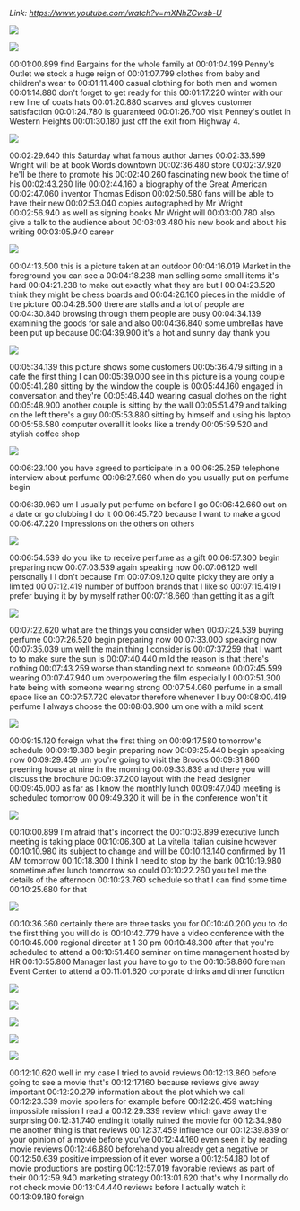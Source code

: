 _Link: https://www.youtube.com/watch?v=mXNhZCwsb-U_

![](./Images/mock-test-5-1.png)

![](./Images/mock-test-5-2.png)

00:01:00.899 find Bargains for the whole family at
00:01:04.199 Penny's Outlet we stock a huge reign of
00:01:07.799 clothes from baby and children's wear to
00:01:11.400 casual clothing for both men and women
00:01:14.880 don't forget to get ready for this
00:01:17.220 winter with our new line of coats hats
00:01:20.880 scarves and gloves customer satisfaction
00:01:24.780 is guaranteed
00:01:26.700 visit Penney's outlet in Western Heights
00:01:30.180 just off the exit from Highway 4.

![](./Images/mock-test-5-3.png)

00:02:29.640 this Saturday what famous author James
00:02:33.599 Wright will be at book Words downtown
00:02:36.480 store
00:02:37.920 he'll be there to promote his
00:02:40.260 fascinating new book the time of his
00:02:43.260 life
00:02:44.160 a biography of the Great American
00:02:47.060 inventor Thomas Edison
00:02:50.580 fans will be able to have their new
00:02:53.040 copies autographed by Mr Wright
00:02:56.940 as well as signing books Mr Wright will
00:03:00.780 also give a talk to the audience about
00:03:03.480 his new book and about his writing
00:03:05.940 career

![](./Images/mock-test-5-4.png)

00:04:13.500 this is a picture taken at an outdoor
00:04:16.019 Market in the foreground you can see a
00:04:18.238 man selling some small items it's hard
00:04:21.238 to make out exactly what they are but I
00:04:23.520 think they might be chess boards and
00:04:26.160 pieces in the middle of the picture
00:04:28.500 there are stalls and a lot of people are
00:04:30.840 browsing through them people are busy
00:04:34.139 examining the goods for sale and also
00:04:36.840 some umbrellas have been put up because
00:04:39.900 it's a hot and sunny day thank you

![](./Images/mock-test-5-5.png)

00:05:34.139 this picture shows some customers
00:05:36.479 sitting in a cafe the first thing I can
00:05:39.000 see in this picture is a young couple
00:05:41.280 sitting by the window the couple is
00:05:44.160 engaged in conversation and they're
00:05:46.440 wearing casual clothes on the right
00:05:48.900 another couple is sitting by the wall
00:05:51.479 and talking on the left there's a guy
00:05:53.880 sitting by himself and using his laptop
00:05:56.580 computer overall it looks like a trendy
00:05:59.520 and stylish coffee shop

![](./Images/mock-test-5-6.png)

00:06:23.100 you have agreed to participate in a
00:06:25.259 telephone interview about perfume
00:06:27.960 when do you usually put on perfume begin

00:06:39.960 um I usually put perfume on before I go
00:06:42.660 out on a date or go clubbing I do it
00:06:45.720 because I want to make a good
00:06:47.220 Impressions on the others on others

![](./Images/mock-test-5-7.png)


00:06:54.539 do you like to receive perfume as a gift
00:06:57.300 begin preparing now
00:07:03.539 again speaking now
00:07:06.120 well personally I I don't because I'm
00:07:09.120 quite picky they are only a limited
00:07:12.419 number of buffoon brands that I like so
00:07:15.419 I prefer buying it by by myself rather
00:07:18.660 than getting it as a gift

![](./Images/mock-test-5-8.png)

00:07:22.620 what are the things you consider when
00:07:24.539 buying perfume
00:07:26.520 begin preparing now
00:07:33.000 speaking now
00:07:35.039 um well the main thing I consider is
00:07:37.259 that I want to to make sure the sun is
00:07:40.440 mild the reason is that there's nothing
00:07:43.259 worse than standing next to someone
00:07:45.599 wearing
00:07:47.940 um overpowering the film especially I
00:07:51.300 hate being with someone wearing strong
00:07:54.060 perfume in a small space like an
00:07:57.720 elevator therefore whenever I buy
00:08:00.419 perfume I always choose the
00:08:03.900 um one with a mild scent

![](./Images/mock-test-5-9.png)

00:09:15.120 foreign what the first thing on
00:09:17.580 tomorrow's schedule
00:09:19.380 begin preparing now
00:09:25.440 begin speaking now
00:09:29.459 um you're going to visit the Brooks
00:09:31.860 preening house at nine in the morning
00:09:33.839 and there you will discuss the brochure
00:09:37.200 layout with the head designer
00:09:45.000 as far as I know the monthly lunch
00:09:47.040 meeting is scheduled tomorrow
00:09:49.320 it will be in the conference won't it

![](./Images/mock-test-5-10.png)

00:10:00.899 I'm afraid that's incorrect the
00:10:03.899 executive lunch meeting is taking place
00:10:06.300 at La vitella Italian cuisine however
00:10:10.980 its subject to change and will be
00:10:13.140 confirmed by 11 AM tomorrow
00:10:18.300 I think I need to stop by the bank
00:10:19.980 sometime after lunch tomorrow so could
00:10:22.260 you tell me the details of the afternoon
00:10:23.760 schedule so that I can find some time
00:10:25.680 for that

![](./Images/mock-test-5-11.png)

00:10:36.360 certainly there are three tasks you for
00:10:40.200 you to do the first thing you will do is
00:10:42.779 have a video conference with the
00:10:45.000 regional director at 1 30 pm
00:10:48.300 after that you're scheduled to attend a
00:10:51.480 seminar on time management hosted by HR
00:10:55.800 Manager last you have to go to the
00:10:58.860 foreman Event Center to attend a
00:11:01.620 corporate drinks and dinner function

![](./Images/mock-test-5-12.png)

![](./Images/mock-test-5-13.png)

![](./Images/mock-test-5-14.png)

![](./Images/mock-test-5-15.png)

![](./Images/mock-test-5-16.png)

00:12:10.620 well in my case I tried to avoid reviews
00:12:13.860 before going to see a movie that's
00:12:17.160 because reviews give away important
00:12:20.279 information about the plot which we call
00:12:23.339 movie spoilers for example before
00:12:26.459 watching impossible mission I read a
00:12:29.339 review which gave away the surprising
00:12:31.740 ending it totally ruined the movie for
00:12:34.980 me another thing is that reviews
00:12:37.459 influence our
00:12:39.839 or your opinion of a movie before you've
00:12:44.160 even seen it by reading movie reviews
00:12:46.880 beforehand you already get a negative or
00:12:50.639 positive impression of it even worse a
00:12:54.180 lot of movie productions are posting
00:12:57.019 favorable reviews as part of their
00:12:59.940 marketing strategy
00:13:01.620 that's why I normally do not check movie
00:13:04.440 reviews before I actually watch it
00:13:09.180 foreign

